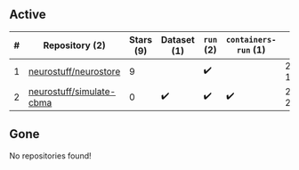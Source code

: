 ## Active
| # | Repository (2) | Stars (9) | Dataset (1) | `run` (2) | `containers-run` (1) | Last Modified |
| --- | --- | --- | --- | --- | --- | --- |
| 1 | [neurostuff/neurostore](https://github.com/neurostuff/neurostore) | 9 |  | :heavy_check_mark: |  | 2024-11-08 19:15:30+00:00 |
| 2 | [neurostuff/simulate-cbma](https://github.com/neurostuff/simulate-cbma) | 0 | :heavy_check_mark: | :heavy_check_mark: | :heavy_check_mark: | 2021-04-02 21:18:33+00:00 |

## Gone
No repositories found!
